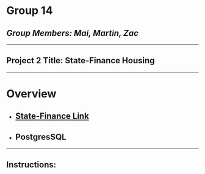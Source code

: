 # **Group 14**

## _Group Members: Mai, Martin, Zac_
___

## Project 2 Title: State-Finance Housing


____

# **Overview**

 - ## [State-Finance Link](https://github.com/mmyang123/state-finance)

- ## PostgresSQL
___
## **Instructions:**









